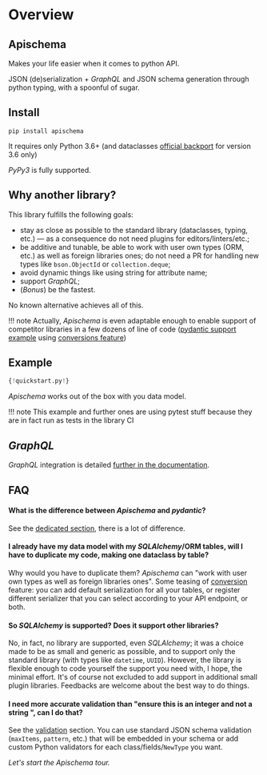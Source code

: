 # Overview

## Apischema

Makes your life easier when it comes to python API.

JSON (de)serialization + *GraphQL* and JSON schema generation through python typing, with a spoonful of sugar.

## Install
```shell
pip install apischema
```
It requires only Python 3.6+ (and dataclasses [official backport](https://pypi.org/project/dataclasses/) for version 3.6 only)

*PyPy3* is fully supported.

## Why another library?

This library fulfills the following goals:

- stay as close as possible to the standard library (dataclasses, typing, etc.) — as a consequence do not need plugins for editors/linters/etc.;
- be additive and tunable, be able to work with user own types (ORM, etc.) as well as foreign libraries ones; do not need a PR for handling new types like `bson.ObjectId` or `collection.deque`;
- avoid dynamic things like using string for attribute name;
- support *GraphQL*;
- (*Bonus*) be the fastest.

No known alternative achieves all of this. 

!!! note
    Actually, *Apischema* is even adaptable enough to enable support of competitor libraries in a few dozens of line of code ([pydantic support example](examples/pydantic_support.md) using [conversions feature](conversions.md))  

## Example

```python
{!quickstart.py!}
```
*Apischema* works out of the box with you data model.

!!! note
    This example and further ones are using pytest stuff because they are in fact run as tests in the library CI
    
## *GraphQL*

*GraphQL* integration is detailed [further in the documentation](graphql/overview.md).

## FAQ

#### What is the difference between *Apischema* and *pydantic*?

See the [dedicated section](pydantic_difference.md), there is a lot of difference. 

#### I already have my data model with my *SQLAlchemy*/ORM tables, will I have to duplicate my code, making one dataclass by table?
Why would you have to duplicate them? *Apischema* can "work with user own types as well as foreign libraries ones". Some teasing of [conversion](conversions.md) feature: you can add default serialization for all your tables, or register different serializer that you can select according to your API endpoint, or both.

#### So *SQLAlchemy* is supported? Does it support other libraries?
No, in fact, no library are supported, even *SQLAlchemy*; it was a choice made to be as small and generic as possible, and to support only the standard library (with types like `datetime`, `UUID`). However, the library is flexible enough to code yourself the support you need with, I hope, the minimal effort. It's of course not excluded to add support in additional small plugin libraries. Feedbacks are welcome about the best way to do things.

#### I need more accurate validation than "ensure this is an integer and not a string ", can I do that?
See the [validation](validation.md) section. You can use standard JSON schema validation (`maxItems`, `pattern`, etc.) that will be embedded in your schema or add custom Python validators for each class/fields/`NewType` you want.

*Let's start the Apischema tour.*